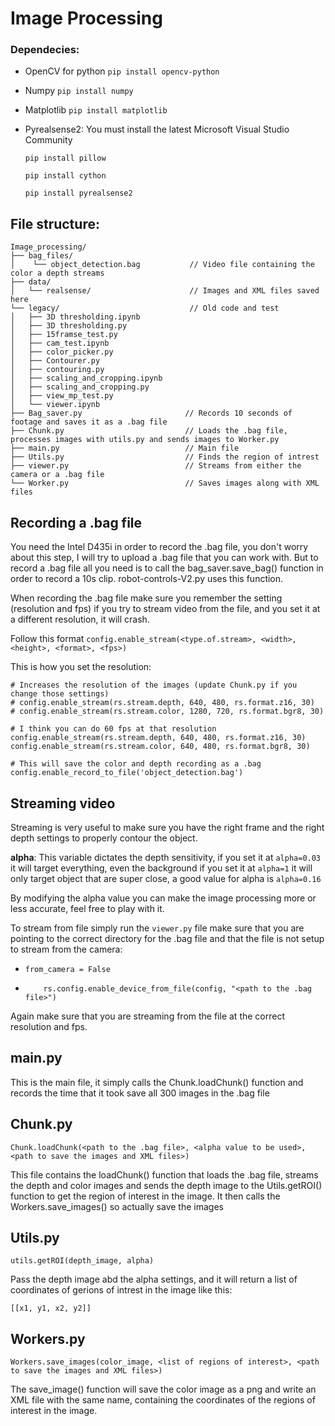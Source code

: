 # Image Processing 

### Dependecies:

-   OpenCV for python `pip install opencv-python`
-   Numpy       `pip install numpy`
-   Matplotlib `pip install matplotlib`
-   Pyrealsense2:
You must install the latest Microsoft Visual Studio Community

    `pip install pillow`
    
    `pip install cython`
    
    `pip install pyrealsense2`
    
    
 ## File structure:
 

    Image_processing/
    ├── bag_files/
    │    └── object_detection.bag           // Video file containing the color a depth streams
    ├── data/
    │   └── realsense/                      // Images and XML files saved here
    └── legacy/                             // Old code and test
    │   ├── 3D thresholding.ipynb
    │   ├── 3D thresholding.py
    │   ├── 15framse_test.py
    │   ├── cam_test.ipynb
    │   ├── color_picker.py
    │   ├── Contourer.py
    │   ├── contouring.py
    │   ├── scaling_and_cropping.ipynb
    │   ├── scaling_and_cropping.py
    │   ├── view_mp_test.py
    │   └── viewer.ipynb
    ├── Bag_saver.py                       // Records 10 seconds of footage and saves it as a .bag file
    ├── Chunk.py                           // Loads the .bag file, processes images with utils.py and sends images to Worker.py  
    ├── main.py                            // Main file
    ├── Utils.py                           // Finds the region of intrest 
    ├── viewer.py                          // Streams from either the camera or a .bag file
    └── Worker.py                          // Saves images along with XML files 
    

 ## Recording a .bag file
 
You need the Intel D435i in order to record the .bag file, you don't worry about this step, I will try to upload a .bag
file that you can work with. But to record a .bag file all you need is to call the bag_saver.save_bag() function in order to record a 10s clip.
robot-controls-V2.py uses this function.

When recording the .bag file make sure you remember the setting (resolution and fps)
if you try to stream video from the file, and you set it at a different resolution, it will crash.

Follow this format `config.enable_stream(<type.of.stream>, <width>, <height>, <format>, <fps>)`

This is how you set the resolution:

    # Increases the resolution of the images (update Chunk.py if you change those settings)
    # config.enable_stream(rs.stream.depth, 640, 480, rs.format.z16, 30)
    # config.enable_stream(rs.stream.color, 1280, 720, rs.format.bgr8, 30)

    # I think you can do 60 fps at that resolution
    config.enable_stream(rs.stream.depth, 640, 480, rs.format.z16, 30)
    config.enable_stream(rs.stream.color, 640, 480, rs.format.bgr8, 30)

    # This will save the color and depth recording as a .bag
    config.enable_record_to_file('object_detection.bag')
    
## Streaming video 

Streaming is very useful to make sure you have the right frame and the right depth settings to 
properly contour the object.

__alpha__: This variable dictates the depth sensitivity, if you set it at `alpha=0.03` it will target everything, even the background
if you set it at `alpha=1` it will only target object that are super close, a good value for alpha is `alpha=0.16` 

By modifying the alpha value you can make the image processing more or less accurate, feel free to play with it.

To stream from file simply run the `viewer.py` file make sure that you are pointing to the correct
directory for the .bag file and that the file is not setup to stream from the camera:

-   `from_camera = False`

-    `    rs.config.enable_device_from_file(config, "<path to the .bag file>")`

Again make sure that you are streaming from the file at the correct resolution and fps.

## main.py

This is the main file, it simply calls the Chunk.loadChunk() function and records the time that it took
save all 300 images in the .bag file

## Chunk.py
`Chunk.loadChunk(<path to the .bag file>, <alpha value to be used>, <path to save the images and XML files>)`

This file contains the loadChunk() function that loads the .bag file, streams the depth and color images and 
sends the depth image to the Utils.getROI() function to get the region of interest
in the image.
It then calls the Workers.save_images() so actually save the images  

## Utils.py
`utils.getROI(depth_image, alpha)`

Pass the depth image abd the alpha settings, and it will return a list of coordinates of gerions of intrest in the image like this:

`[[x1, y1, x2, y2]]`

## Workers.py
`Workers.save_images(color_image, <list of regions of interest>, <path to save the images and XML files>)`

The save_image() function will save the color image as a png and write an XML file with the same name, containing the 
coordinates of the regions of interest in the image.  